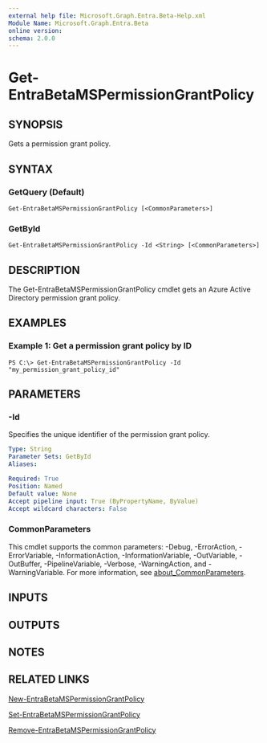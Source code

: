 ```yaml
---
external help file: Microsoft.Graph.Entra.Beta-Help.xml
Module Name: Microsoft.Graph.Entra.Beta
online version:
schema: 2.0.0
---
```


# Get-EntraBetaMSPermissionGrantPolicy

## SYNOPSIS
Gets a permission grant policy.

## SYNTAX

### GetQuery (Default)
```
Get-EntraBetaMSPermissionGrantPolicy [<CommonParameters>]
```

### GetById
```
Get-EntraBetaMSPermissionGrantPolicy -Id <String> [<CommonParameters>]
```

## DESCRIPTION
The Get-EntraBetaMSPermissionGrantPolicy cmdlet gets an Azure Active Directory permission grant policy.

## EXAMPLES

### Example 1: Get a permission grant policy by ID
```
PS C:\> Get-EntraBetaMSPermissionGrantPolicy -Id "my_permission_grant_policy_id"
```

## PARAMETERS

### -Id
Specifies the unique identifier of the permission grant policy.

```yaml
Type: String
Parameter Sets: GetById
Aliases:

Required: True
Position: Named
Default value: None
Accept pipeline input: True (ByPropertyName, ByValue)
Accept wildcard characters: False
```

### CommonParameters
This cmdlet supports the common parameters: -Debug, -ErrorAction, -ErrorVariable, -InformationAction, -InformationVariable, -OutVariable, -OutBuffer, -PipelineVariable, -Verbose, -WarningAction, and -WarningVariable. For more information, see [about_CommonParameters](http://go.microsoft.com/fwlink/?LinkID=113216).

## INPUTS

## OUTPUTS

## NOTES

## RELATED LINKS

[New-EntraBetaMSPermissionGrantPolicy]()

[Set-EntraBetaMSPermissionGrantPolicy]()

[Remove-EntraBetaMSPermissionGrantPolicy]()

